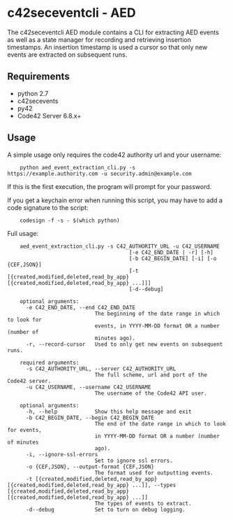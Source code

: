 # c42seceventcli - AED

The c42seceventcli AED module contains a CLI for extracting AED events as well as a state manager
for recording and retrieving insertion timestamps. An insertion timestamp is used a cursor so that only new events are
extracted on subsequent runs.

## Requirements
- python 2.7
- c42secevents
- py42
- Code42 Server 6.8.x+

## Usage

A simple usage only requires the code42 authority url and your username:

        python aed_event_extraction_cli.py -s https://example.authority.com -u security.admin@example.com
        
If this is the first execution, the program will prompt for your password.

If you get a keychain error when running this script, you may have to add a code signature to the script:

        codesign -f -s - $(which python)

Full usage:

        aed_event_extraction_cli.py -s C42_AUTHORITY_URL -u C42_USERNAME
                                           [-e C42_END_DATE | -r] [-h]
                                           [-b C42_BEGIN_DATE] [-i] [-o {CEF,JSON}]
                                           [-t [{created,modified,deleted,read_by_app} [{created,modified,deleted,read_by_app} ...]]]
                                           [-d--debug]
        
        optional arguments:
          -e C42_END_DATE, --end C42_END_DATE
                                The beginning of the date range in which to look for
                                events, in YYYY-MM-DD format OR a number (number of
                                minutes ago).
          -r, --record-cursor   Used to only get new events on subsequent runs.
        
        required arguments:
          -s C42_AUTHORITY_URL, --server C42_AUTHORITY_URL
                                The full scheme, url and port of the Code42 server.
          -u C42_USERNAME, --username C42_USERNAME
                                The username of the Code42 API user.
        
        optional arguments:
          -h, --help            Show this help message and exit
          -b C42_BEGIN_DATE, --begin C42_BEGIN_DATE
                                The end of the date range in which to look for events,
                                in YYYY-MM-DD format OR a number (number of minutes
                                ago).
          -i, --ignore-ssl-errors
                                Set to ignore ssl errors.
          -o {CEF,JSON}, --output-format {CEF,JSON}
                                The format used for outputting events.
          -t [{created,modified,deleted,read_by_app} [{created,modified,deleted,read_by_app} ...]], --types [{created,modified,deleted,read_by_app} [{created,modified,deleted,read_by_app} ...]]
                                The types of events to extract.
          -d--debug             Set to turn on debug logging.